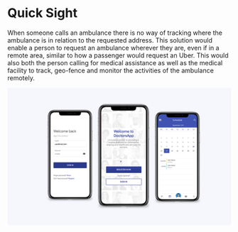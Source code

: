 # Quick Sight
When someone calls an ambulance there is no way of tracking where the ambulance is in relation to
the requested address. This solution would enable a person to request an ambulance wherever they
are, even if in a remote area, similar to how a passenger would request an Uber. This would also both
the person calling for medical assistance as well as the medical facility to track, geo-fence and monitor
the activities of the ambulance remotely.

![ScreenShot](/screen.png?raw=true "")
